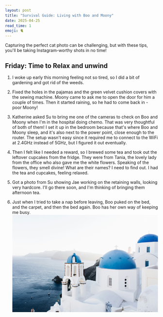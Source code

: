 ```yaml
---
layout: post
title: "Survival Guide: Living with Boo and Moony"
date: 2025-04-25
read_time: 1
emoji: 🐈
---
```


Capturing the perfect cat photo can be challenging, but with these tips, you'll be taking Instagram-worthy shots in no time!

## Friday: Time to Relax and unwind

1. I woke up early this morning feeling not so tired, so I did a bit of gardening and got rid of the weeds.

2. Fixed the holes in the pajamas and the green velvet cushion covers with the sewing machine. Moony came to ask me to open the door for him a couple of times. Then it started raining, so he had to come back in - poor Moony!

3. Katherine asked Su to bring me one of the cameras to check on Boo and Moony when I'm in the hospital doing chemo. That was very thoughtful of both of them! I set it up in the bedroom because that's where Boo and Moony sleep, and it's also next to the power point, close enough to the router. The setup wasn't easy since it required me to connect to the WiFi at 2.4GHz instead of 5GHz, but I figured it out eventually.

4. Then I felt like I needed a reward, so I brewed some tea and took out the leftover cupcakes from the fridge. They were from Tania, the lovely lady from the office who also gave me the white flowers. Speaking of the flowers, they smell divine! What are their names? I need to find out. I had the tea and cupcakes, feeling relaxed.

5. Got a photo from Su showing Jae working on the retaining walls, looking very hardcore. I'll go there soon, and I'm thinking of bringing them afternoon tea.

6. Just when I tried to take a nap before leaving, Boo puked on the bed, and the carpet, and then the bed again. Boo has her own way of keeping me busy.
![greece](/assets/img/jonathan-gallegos-_vA2q0-NroU-2.jpeg)